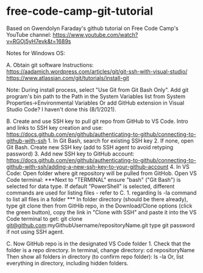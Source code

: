 # free-code-camp-git-tutorial

Based on Gwendolyn Faraday's github tutorial on Free Code Camp's YouTube channel:  https://www.youtube.com/watch?v=RGOj5yH7evk&t=1689s

Notes for Windows OS:

A. Obtain git software
  Instructions:  
    https://aadamich.wordpress.com/articles/git/git-ssh-with-visual-studio/ 
    https://www.atlassian.com/git/tutorials/install-git 
  
  Note: During install process, select "Use Git from Git Bash Only".
        Add git program's bin path to the Path in the System Variables list from System Properties->Environmental Variables
        Or add GitHub extension in Visual Studio Code?  I haven't done this (8/1/2021).
  
B. Create and use SSH key to pull git repo from GitHub to VS Code.
    Intro and links to SSH key creation and use:  https://docs.github.com/en/github/authenticating-to-github/connecting-to-github-with-ssh
    1. In Git Bash, search for existing SSH key
    2. If none, open Git Bash. Create new SSH key (add to SSH agent to avoid retyping password)
    3. Add new SSH key to GitHub account: 
       https://docs.github.com/en/github/authenticating-to-github/connecting-to-github-with-ssh/adding-a-new-ssh-key-to-your-github-account
    4. In VS Code: 
        Open folder where git repository will be pulled from GitHob. 
        Open VS Code terminal: 
            ***Next to "TERMINAL" ensure "bash" ("Git Bash") is selected for data type.  If default "PowerShell" is selected, different commands are used for listing files - refer to C. 1. regarding ls -la command to list all files in a folder ***
            In folder directory (should be there already), type
            git clone
        then from GitHib repo, in the Download/Clone options (click the green button), copy the link in "Clone with SSH" and paste it into the VS Code terminal to get:
            git clone git@github.com:myGithubUsername/repositoryName.git
        type git password if not using SSH agent.
  
C. Now GitHub repo is in the designated VS Code folder
    1. Check that the folder is a repo directory.
        In terminal, change directory:
            cd repositoryName
        Then show all folders in directory (to confirm repo folder):
            ls -la
        Or, list everything in directory, including hidden folders.
        
            
